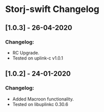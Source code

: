 # Storj-swift Changelog

## [1.0.3] - 26-04-2020
### Changelog:
* RC Upgrade.
* Tested on uplink-c v1.0.1

## [1.0.2] - 24-01-2020
### Changelog:
* Added Macroon functionality.
* Tested on libuplinkc 0.30.6